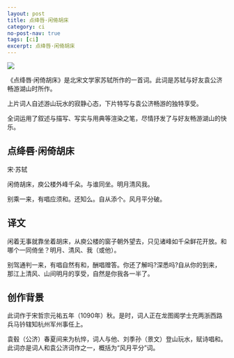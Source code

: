 ```yaml
---
layout: post
title: 点绛唇·闲倚胡床
category: ci
no-post-nav: true
tags: [ci]
excerpt: 点绛唇·闲倚胡床
---
```


![](https://bkimg.cdn.bcebos.com/pic/14ce36d3d539b6009da99748ee50352ac75cb7ee?x-bce-process=image/resize,m_lfit,w_268,limit_1) 

《点绛唇·闲倚胡床》是北宋文学家苏轼所作的一首词。此词是苏轼与好友袁公济畅游湖山时所作。

上片词人自述游山玩水的寂静心态，下片特写与袁公济畅游的独特享受。

全词运用了叙述与描写、写实与用典等渲染之笔，尽情抒发了与好友畅游湖山的快乐。

## 点绛唇·闲倚胡床

宋·苏轼

闲倚胡床，庾公楼外峰千朵。与谁同坐。明月清风我。

别乘一来，有唱应须和。还知么。自从添个。风月平分破。

## 译文

闲着无事就靠坐着胡床，从庾公楼的窗子朝外望去，只见诸峰如千朵鲜花开放。和哪个一同倚坐？明月、清风、我（或他）。

别驾通判一来，有唱自然有和，酬唱赠答。你还了解吗?深悉吗?自从你的到来，那江上清风、山间明月的享受，自然是你我各一半了。

## 创作背景

此词作于宋哲宗元祐五年（1090年）秋。是时，词人正在龙图阁学士充两浙西路兵马钤辖知杭州军州事任上。

袁毂（公济）春夏间来为杭悴，词人与他、刘季孙（景文）登山玩水，赋诗唱和。此词亦是词人和袁公济词作之一，概括为“风月平分”词。